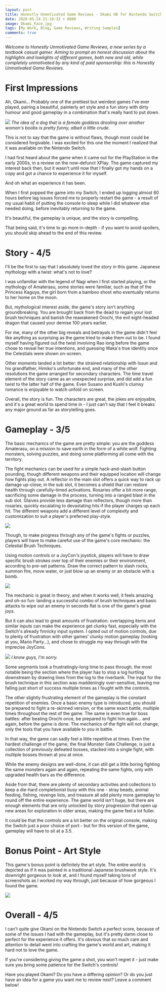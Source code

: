 ```yaml
---
layout: post
title: Honestly Unmotivated Game Reviews - Okami HD for Nintendo Switch
date: 2020-05-24 21:10:32 + 0800
image: Okami_Face.jpg
tags: [My Work, Blog, Game Reviews, Writing Samples]
comments: true
---
```

<i>Welcome to Honestly Unmotivated Game Reviews, a new series by a textbook casual gamer. Aiming to prompt an honest discussion about the highlights and lowlights of different games, both new and old, while completely unmotivated by any kind of paid sponsorship: this is Honestly Unmotivated Game Reviews.</i>

# First Impressions #
Ah, Okami... Probably one of the prettiest but weirdest games I've ever played, pairing a beautiful, painterly art style and a fun story with dirty humour and good gameplay in a combination that's really hard to put down.

<img src="../img/Okami_Rao.jpg"/>
<i>The idea of a dog that is a female goddess drooling over another woman's boobs is pretty funny, albeit a little crude.</i>

This is not to say that the game is without flaws, though most could be considered forgivable. I was excited for this one the moment I realized that it was available on the Nintendo Switch.

I had first heard about the game when it came out for the PlayStation in the early 2000s, in a review on the now-defunct XPlay. The game captured my interest back then, but it wasn't until now that I finally got my hands on a copy and got a chance to experience it for myself.

And oh what an experience it has been.

When I first popped the game into my Switch, I ended up logging almost 60 hours before lag issues forced me to properly restart the game - a result of my usual habit of putting the console to sleep while I did whatever else needed doing, before inevitably returning to the game.

It's beautiful, the gameplay is unique, and the story is compelling.  

That being said, it's time to go more in-depth - if you want to avoid spoilers, you should skip ahead to the end of this review.

# Story - 4/5 #
I'll be the first to say that I absolutely loved the story in this game. Japanese mythology with a twist: what's not to love?

I was unfamiliar with the legend of Nagi when I first started playing, or the mythology of Amaterasu, some stories were familiar, such as that of the Princess Kaguya, the girl born from a bamboo shoot who eventually returns to her home on the moon.

But, mythological interest aside, the game's story isn't anything groundbreaking. You are brought back from the dead to regain your lost brush techniques and banish the reawakened Orochi, the evil eight-headed dragon that caused your demise 100 years earlier.

For me, many of the other big reveals and betrayals in the game didn't feel like anything as surprising as the game tried to make them out to be. I found myself having figured out the twist involving Rao long before the game chose to reveal her true intentions, and guessing Waka's true identity once the Celestials were shown on-screen.

Other moments landed a lot better: the strained relationship with Issun and his grandfather, Himiko's unfortunate end, and many of the other resolutions the game arranged for secondary characters. The time travel element of the story came as an unexpected surprise, and did add a fun twist to the latter half of the game. Even Susano and Kushi's clumsy romance is enjoyable to watch unfold on screen.

Overall, the story is fun. The characters are great, the jokes are enjoyable, and it's a great world to spend time in - I just can't say that I feel it breaks any major ground as far as storytelling goes.

# Gameplay - 3/5 #
The basic mechanics of the game are pretty simple: you are the goddess Amaterasu, on a mission to save earth in the form of a white wolf. Fighting monsters, solving puzzles, and doing some platforming all come with the territory.  

The fight mechanics can be used for a simple hack-and-slash button pounding, though different weapons and their equipped location will change how fights play out. A reflector in the main slot offers a quick way to rack up damage up-close; in the sub slot, it becomes a shield that can restore health through carefully-timed activations. Rosaries offer a bit more range, sacrificing some damage in the process, turning into a ranged blast in the sub slot. Glaives provide less damage than reflectors, though more than rosaries, quickly escalating to devastating hits if the player charges up each hit. The different weapons add a different level of complexity and customization to suit a player's preferred play-style.

<img src="../img/Okami_Combat.jpg"/>

Though, to make progress through any of the game's fights or puzzles, players will have to make careful use of the game's core mechanic: the Celestial Brush Techniques.

Using motion controls or a JoyCon's joystick, players will have to draw specific brush strokes over top of their enemies or their environment, according to pre-set patterns. Draw the correct pattern to slash rocks, summon fire, move water, or just blow up an enemy or an obstacle with a bomb.

<img src="../img/Okami_Brush.jpg"/>

The mechanic is great in theory, and when it works well, it feels amazing and oh-so fun: landing a successful combo of brush techniques and basic attacks to wipe out an enemy in seconds flat is one of the game's great joys.

But it can also lead to great amounts of frustration: overlapping items and similar inputs can make the experience get clunky fast, especially with the Switch's already finnicky input system. I opted out of motion controls, due to plenty of frustration with other games' clunky motion gameplay (looking at you, Mario Party...), and chose to struggle my way through with the imprecise JoyCons.

<img src="../img/Okami_Surprise.jpg"/>
<i>I know guys, I'm sorry.</i>

Some segments took a frustratingly-long time to pass through, the most notable being the section where the player has to stop a log hurtling downstream by drawing lines from the log to the riverbank. The input for the brush technique in this section was maddeningly over-sensitive, leaving me falling just short of success multiple times as I fought with the controls.

The other slightly frustrating element of the gameplay is the constant repetition of enemies. Once a basic enemy type is introduced, you should be prepared to fight a re-skinned version, or the same exact battle, multiple times throughout the rest of the game. The same is even true for boss battles: after beating Orochi once, be prepared to fight him again... and again, before the game is done. The mechanics of the fight will not change, only the tools that you have available to you in battle.

In that way, the game can sadly feel a little repetitive at times. Even the hardest challenge of the game, the final Monster Gate Challenge, is just a collection of previously defeated bosses, stacked into a single fight, with multiple bosses thrown at you at once.

While the enemy designs are well-done, it can still get a little boring fighting the same monsters again and again, repeating the same fights, only with upgraded health bars as the difference.

Aside from that, there are plenty of secondary activities and collections to keep a die-hard completionist busy with this one - stray beads, animal feeding, fishing, revenge lists, and treasure all add plenty more gameplay to round off the entire experience. The game world isn't huge, but there are enough elements that are only unlocked by story progression that open up new areas for exploration in older areas, making the game feel a lot fuller.

It could be that the controls are a lot better on the original console, making the Switch just a poor choice of port - but for this version of the game, gameplay will have to sit at a 3.5.

# Bonus Point - Art Style #
This game's bonus point is definitely the art style. The entire world is depicted as if it was painted in a traditional Japanese brushwork style. It's downright gorgeous to look at, and I found myself taking tons of screenshots as I worked my way through, just because of how gorgeous I found the game.

<img src="../img/Okami_Pretty.jpg"/>

# Overall - 4/5 #
I can't quite give Okami on the Nintendo Switch a perfect score, because of some of the issues I had with the gameplay, but it's pretty damn close to perfect for the experience it offers. It's obvious that so much care and attention to detail went into crafting the game's world and art, making it hard not to love the game.

If you're considering giving the game a shot, you won't regret it - just make sure you bring some patience for the Switch's controls!



Have you played Okami? Do you have a differing opinion? Or do you just have an idea for a game you want me to review next? Leave a comment below!
